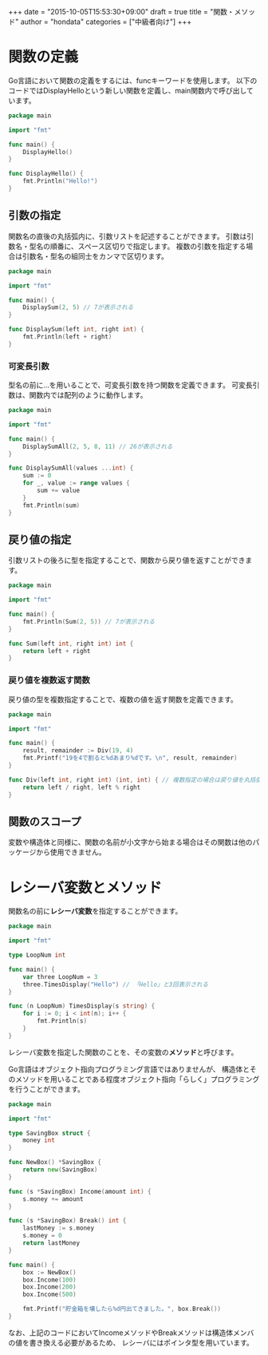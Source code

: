 +++
date = "2015-10-05T15:53:30+09:00"
draft = true
title = "関数・メソッド"
author = "hondata"
categories = ["中級者向け"]
+++

# 関数の定義

Go言語において関数の定義をするには、funcキーワードを使用します。
以下のコードではDisplayHelloという新しい関数を定義し、main関数内で呼び出しています。

```go
package main

import "fmt"

func main() {
    DisplayHello()
}

func DisplayHello() {
    fmt.Println("Hello!")
}
```

## 引数の指定

関数名の直後の丸括弧内に、引数リストを記述することができます。
引数は引数名・型名の順番に、スペース区切りで指定します。
複数の引数を指定する場合は引数名・型名の組同士をカンマで区切ります。

```go
package main

import "fmt"

func main() {
    DisplaySum(2, 5) // 7が表示される
}

func DisplaySum(left int, right int) {
    fmt.Println(left + right)
}
```

### 可変長引数

型名の前に...を用いることで、可変長引数を持つ関数を定義できます。
可変長引数は、関数内では配列のように動作します。

```go
package main

import "fmt"

func main() {
    DisplaySumAll(2, 5, 8, 11) // 26が表示される
}

func DisplaySumAll(values ...int) {
    sum := 0
    for _, value := range values {
        sum += value
    }
    fmt.Println(sum)
}
```

## 戻り値の指定

引数リストの後ろに型を指定することで、関数から戻り値を返すことができます。

```go
package main

import "fmt"

func main() {
    fmt.Println(Sum(2, 5)) // 7が表示される
}

func Sum(left int, right int) int {
    return left + right
}
```

### 戻り値を複数返す関数

戻り値の型を複数指定することで、複数の値を返す関数を定義できます。

```go
package main

import "fmt"

func main() {
    result, remainder := Div(19, 4)
    fmt.Printf("19を4で割ると%dあまり%dです。\n", result, remainder)
}

func Div(left int, right int) (int, int) { // 複数指定の場合は戻り値を丸括弧で囲む
    return left / right, left % right
}
```

## 関数のスコープ

変数や構造体と同様に、関数の名前が小文字から始まる場合はその関数は他のパッケージから使用できません。

# レシーバ変数とメソッド

関数名の前に**レシーバ変数**を指定することができます。

```go
package main

import "fmt"

type LoopNum int

func main() {
    var three LoopNum = 3
    three.TimesDisplay("Hello") // 「Hello」と3回表示される
}

func (n LoopNum) TimesDisplay(s string) {
    for i := 0; i < int(n); i++ {
        fmt.Println(s)
    }
}
```

レシーバ変数を指定した関数のことを、その変数の**メソッド**と呼びます。

Go言語はオブジェクト指向プログラミング言語ではありませんが、
構造体とそのメソッドを用いることである程度オブジェクト指向「らしく」プログラミングを行うことができます。

```go
package main

import "fmt"

type SavingBox struct {
    money int
}

func NewBox() *SavingBox {
    return new(SavingBox)
}

func (s *SavingBox) Income(amount int) {
    s.money += amount
}

func (s *SavingBox) Break() int {
    lastMoney := s.money
    s.money = 0
    return lastMoney
}

func main() {
    box := NewBox()
    box.Income(100)
    box.Income(200)
    box.Income(500)

    fmt.Printf("貯金箱を壊したら%d円出てきました。", box.Break())
}
```

なお、上記のコードにおいてIncomeメソッドやBreakメソッドは構造体メンバの値を書き換える必要があるため、
レシーバにはポインタ型を用いています。
